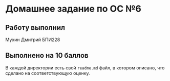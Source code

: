 # Домашнее задание по ОС №6

## Работу выполнил

Мухин Дмитрий БПИ228

## Выполнено на 10 баллов

В каждой директории есть свой `readme.md` файл, в котором описано, что сделано на соответствующую оценку. 